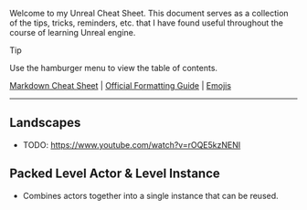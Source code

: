 Welcome to my Unreal Cheat Sheet. This document serves as a collection of the tips, tricks, reminders, etc. that I have found useful throughout the course of learning Unreal engine.
> [!TIP]
> Use the hamburger menu to view the table of contents.

[Markdown Cheat Sheet](https://github.com/adam-p/markdown-here/wiki/Markdown-Cheatsheet) |
[Official Formatting Guide](https://docs.github.com/en/get-started/writing-on-github/getting-started-with-writing-and-formatting-on-github/basic-writing-and-formatting-syntax) |
[Emojis](https://github.com/ikatyang/emoji-cheat-sheet/blob/master/README.md)

------
## Landscapes
- TODO: https://www.youtube.com/watch?v=rOQE5kzNENI


## Packed Level Actor & Level Instance
- Combines actors together into a single instance that can be reused.

